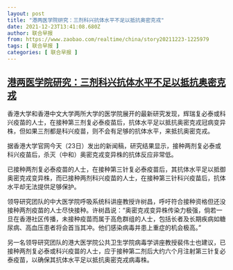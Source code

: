 ```yaml
---
layout: post
title: "港两医学院研究：三剂科兴抗体水平不足以抵抗奥密克戎"
date: 2021-12-23T13:41:08.680Z
author: 联合早报
from: https://www.zaobao.com/realtime/china/story20211223-1225979
tags: [ 联合早报 ]
categories: [ 联合早报 ]
---
```

<!--1640285760000-->
[港两医学院研究：三剂科兴抗体水平不足以抵抗奥密克戎](https://www.zaobao.com/realtime/china/story20211223-1225979)
------

<div>
<p>香港大学和香港中文大学两所大学的医学院展开的最新研究发现，辉瑞复必泰或科兴疫苗的人士，在接种第三剂复必泰疫苗后，抗体水平足以抵抗奥密克戎冠病变异株，但如果三剂都是科兴疫苗，则不会有足够的抗体水平，来抵抗奥密克戎。</p><p>据香港大学官网今天（23日）发出的新闻稿，研究结果显示，接种两剂复必泰或科兴疫苗后，杀灭（中和）奥密克戎变异株的抗体反应非常低。</p><p>已接种两剂复必泰疫苗的人士，在接种第三针复必泰疫苗后，其抗体水平足以抵御奥密克戎变异株，而已接种两剂科兴疫苗的人士，在接种第三针科兴疫苗后，抗体水平却无法提供足够保护。</p><section id="imu"><div id="dfp-ad-imu1">        </div></section><p>领导研究团队的中大医学院呼吸系统科讲座教授许树昌，呼吁符合接种资格但还没接种两剂疫苗的人士尽快接种。许树昌说：“奥密克戎变异株传染力极强，倘若一旦在香港社区传播，未接种疫苗而属于高危群组的人士，包括长者及长期疾病如糖尿病、高血压患者将会首当其冲。他们感染病毒并患上重症的机会极高。”</p><p>另一名领导研究团队的港大医学院公共卫生学院病毒学讲座教授裴伟士也建议，已接种两剂复必泰或科兴疫苗的人士，应于接种第二剂后大约六个月注射第三针复必泰疫苗，以确保其抗体水平足以抵抗奥密克戎病毒株。</p>      <div class="cx_paywall_placeholder" id="sph_cdp_40"></div>
</div>
